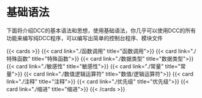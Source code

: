 # 基础语法

下面将介绍DCC的基本语法和思想，使用基础语法，你几乎可以使用DCC的所有功能来编写纯DCC程序，可以编写出简单的控制台程序、模块文件

{{< cards >}}
  {{< card link="./函数调用" title="函数调用">}}
  {{< card link="./特殊函数" title="特殊函数">}}
  {{< card link="./数据类型" title="数据类型">}}
  {{< card link="./敏感性" title="敏感性">}}
  {{< card link="./常量" title="常量">}}
  {{< card link="./数值逻辑运算符" title="数值/逻辑运算符">}}
  {{< card link="./注释" title="注释">}}
  {{< card link="./优先级" title="优先级">}}
  {{< card link="./缩进" title="缩进">}}
{{< /cards >}}